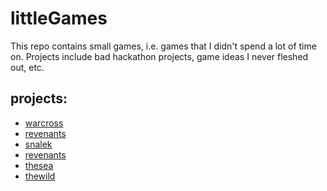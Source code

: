 # littleGames
This repo contains small games, i.e. games that I didn't spend a lot of time
on. Projects include bad hackathon projects, game ideas I never fleshed out,
etc. 

## projects: 

  - [warcross](warcross)
  - [revenants](revenants)
  - [snalek](snalek)
  - [revenants](revenants)
  - [thesea](thesea)
  - [thewild](thewild)


